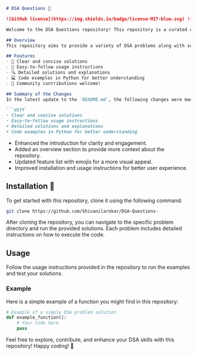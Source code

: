 ```markdown
# DSA Questions 📖

![GitHub license](https://img.shields.io/badge/license-MIT-blue.svg) ![GitHub stars](https://img.shields.io/github/stars/Shivanilarokar/DSA-Questions-.svg) ![GitHub forks](https://img.shields.io/github/forks/Shivanilarokar/DSA-Questions-.svg)

Welcome to the DSA Questions repository! This repository is a curated collection of Data Structures and Algorithms (DSA) problems along with solutions to help you enhance your problem-solving skills.

## Overview
This repository aims to provide a variety of DSA problems along with solutions to help you improve your coding skills and deepen your conceptual understanding.

## Features
- 📖 Clear and concise solutions
- 📝 Easy-to-follow usage instructions
- 🔍 Detailed solutions and explanations
- 💻 Code examples in Python for better understanding
- 🤝 Community contributions welcome!

## Summary of the Changes
In the latest update to the `README.md`, the following changes were made:

```diff
- Clear and concise solutions
- Easy-to-follow usage instructions
+ Detailed solutions and explanations
+ Code examples in Python for better understanding
```

- Enhanced the introduction for clarity and engagement.
- Added an overview section to provide more context about the repository.
- Updated feature list with emojis for a more visual appeal.
- Improved installation and usage instructions for better user experience.

## Installation 🚀
To get started with this repository, clone it using the following command:

```bash
git clone https://github.com/Shivanilarokar/DSA-Questions-
```

After cloning the repository, you can navigate to the specific problem directory and run the provided solutions. Each problem includes detailed instructions on how to execute the code.

## Usage
Follow the usage instructions provided in the repository to run the examples and test your solutions.

### Example
Here is a simple example of a function you might find in this repository:

```python
# Example of a simple DSA problem solution
def example_function():
    # Your code here
    pass
```

Feel free to explore, contribute, and enhance your DSA skills with this repository! Happy coding! 🎉
```